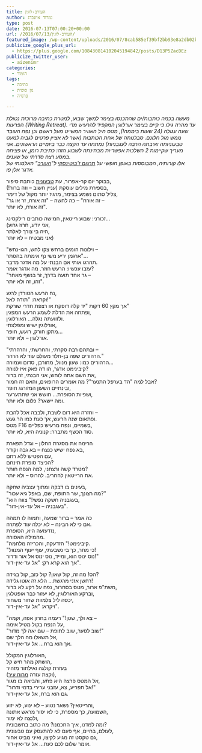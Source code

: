 ```yaml
---
title: העורב-לוגין
author: נמרוד איזנברג
type: post
date: 2016-07-13T07:00:20+00:00
url: /2016/07/13/העורב-לוגין/
featured_image: /wp-content/uploads/2016/07/8cab585ef39bf2bb93e8a2db02b86cd3-e1468357229611-150x150.jpg
publicize_google_plus_url:
  - https://plus.google.com/108430814102045194842/posts/D13P5ZacDEz
publicize_twitter_user:
  - aizenimr
categories:
  - הומור
tags:
  - כתיבה
  - נון סופית
  - פרנויה

---
```

_מעשה בכמה כותבות/ים שהתכנסו בצימר למשך שבוע, למטרת כתיבה מרוכזת נטולת הפרעות (Writing Retreat). עד מהרה גילו כי קיים בצימר אורלוגין המקפיד להרעיש מדי שעה עגולה (24 שעות ביממה!), מטס חיל האוויר המשייט מעל ראשם וכן נפח העובד ממש מול חלונם. סבלנותה של אחת הכותבות (אשר לא אציין פרטים לגביה למעט טבעוניותה ואיבתה הרבה לעגבניות) נמתחה עד הקצה כבר ביומיים הראשונים. אני מעריך שקיימות 2 השלכות אפשריות מבחינתה לשבוע הזה: כתיבת רומן, או פציחה במסע רצח סדרתי של שענים.  
אלו קורותיה, המבוססות באופן חופשי על [תרגום ז'בוטינסקי][1] ל"[העורב][2]" האלמותי של אדגר אלן פו._

בבוקר יום קר-אפרור, עת [טבעונית][3] כותבת סיפור,  
בספירת מילים עוסקת (עניין חשוב – וזה ברור!),  
צליל סתום נשמע בצימר, מרגיז יותר מקול של דימר,  
"זה אורח" – כה לחשה – "זה אורח, זר או גר –  
זה אורח, לא יותר".

זכורני: שבוע רייטאין, חמישה כותבים רילקסינג…  
(אני יודע, חרוז גרוע,  
היה בי צורך לאלתר,  
אני מבטיח – לא יותר)

"וילונות הומים ברחש צקו לחש, הגו-נחש –  
ארגמן יריע משי נף אימתה בהסתר"…  
תהרגו אותי אם הבנתי על מה אדגר מדבר.  
עזבו עכשיו: הרעש חוזר. מה אדגר אומר?  
"גר אחד תועה בדרך, זר בנשף מאחר –  
זהו, זה ולא יותר".

נח הרעש הטורדן לרגע,  
וקראה: "תודה לאל!"  
אך מקץ 60 דקות "יד קלה דופקת או רצפת חדרי שורקת"  
ופתחה את הדלת לשמע הרעש המפגין,  
ולזוועתה נגלה… האורלוגין.  
אורלוגין ישיש ומפלצתי,  
מתקן חורק, רועש, חופר…  
אורלוגין – ולא יותר.

"ובתהם רבה סקרתי, והחרשתי, והרהרתי –  
הרהורים שפה בן-חלד מעולם עוד לא הרהר."  
הרהורים כמו: שעון מנוול, מחורבן, סדום ועמורה…  
קיבינימט אדגר, הו דה פאק איז לנורה?  
את השם אתה לוחש, אני הבנתי, זה ברור,  
אבל למה "הד בערפל התנער"? מה אומרים הרופאים, והאם זה חמור?  
ובינתיים השעון המזורגג חופר,  
ושפיות הסופרת&#8230; חושש אני שתתערער,  
ומה יישאר? כלום ולא יותר.

וחזרה היא דום לשבת, ולבבה אכל להבת &#8211;  
ופתאום שנה הרעש, אך כעת כמו הר געש.  
מטס F16 בשמיים, ונפח מרעיש כפליים,  
סוד הכשף מתברר: קנוניה היא, לא יותר.

הרימה את מסגרת החלון &#8211; וגדל תפארת  
בא נפח ישיש כנצח – בא גבה וקודר,  
עם הפטיש ללא רחם,  
הכיצד סופרת תינחם?  
מטרד קשה ורצחני, למה הנפח חותר?  
את הרייטאין להחריב. להרוס &#8211; ולא יותר.

בעינים בו דבקה ומתוך עצביה שחקה,  
"מה רצונך, שר התופת, שם, באפל גיא עכור?"  
"בעגבניה חשקה נפשי!" צווח הוא,  
"בעגבניה – אל עד-אין-דור".

כה אמר – ברור שמעה, ותמוה לו תמהה  
אם כי לא הבינה – לא יכלה עוד לפתרה.  
נזדעזעה היא, הסופרת,  
מהמילה האסורה.  
"קיבינימט!" הזדעקה, והכריזה מלחמה.  
"כי מחר, כך בי נשבעתי, עוף יעוף המנוול!  
נוס ינוס הוא, ומייד, נוס ינוס אל אור ודרור!"  
אך הוא קרא רק: "אל עד-אין-דור".

הס! מה זה, קול שאון? קול כזב, קול בגידה?  
רחשן אזני מרגשת… הלא זה אוטו גלידה!  
משת"פ ארור, מטס בסחרור, נפח על רקע לא ברור,  
וברקע האורלוגין, לא יעזור כבר אופטלגין,  
יכסה ליל צלמוות שחור משחור,  
ויקרא: "אל עד-אין-דור".

"צא ולך, שטן!" רעמה בחרון אפה, וקמה &#8211;  
על הנפח בקול מטיל אימה,  
"שוב לסער, שוב לתופת – שם יאה לך מדור!"  
אל תשאלו מה הלך שם,  
אך הוא ברח… אל עד-אין-דור.

האורלוגין המקולל,  
הושתק מהר חיש קל,  
בעזרת קולגה ואילתור מזהיר  
(וקצת עזרה [מרוח עיר][4]),  
אל המטס פרצה היא פתע, והביאה בו מגור,  
"אל תפריע, צא, עזבני ערירי בדמי ודרור!"  
גם הוא ברח, אל עד-אין-דור.

והרייטאין? נשאר נטוע – לא ינוע, לא יזוע,  
השמועה, כך מספרת, כי לא יסור מראש אתונה,  
ולנצח לא ימור,  
ומה למדנו, איך החכמנו? מה כתוב בחשבונית?  
לעולם, בחיים, אף פעם לא להתעסק עם טבעונית,  
גם טקסט זה מגיע לקיצו, ואיני מביט אחור,  
אומר שלום לכם כעת… אל עד-אין-דור.

 [1]: https://he.wikisource.org/wiki/%D7%94%D7%A2%D7%95%D7%A8%D7%91#.D7.AA.D7.A8.D7.92.D7.95.D7.9D_.D7.96.D7.90.D7.91_.D7.96.27.D7.91.D7.95.D7.98.D7.99.D7.A0.D7.A1.D7.A7.D7.99
 [2]: https://he.wikipedia.org/wiki/%D7%94%D7%A2%D7%95%D7%A8%D7%91_%28%D7%A4%D7%95%D7%90%D7%9E%D7%94%29
 [3]: http://www.yaelfurman.co.il/
 [4]: http://rotemwrites.com/?page_id=119